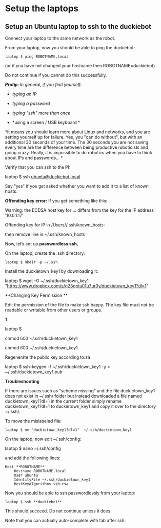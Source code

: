 # Setup the laptops

## Setup an Ubuntu laptop to ssh to the duckiebot

Connect your laptop to the same network as the robot.

From your laptop, now you should be able to ping the duckiebot:

	laptop $ ping ROBOTNAME.local

(or if you have not changed your hostname then ROBOTNAME=duckiebot)

Do not continue if you cannot do this successfully. 

**_Protip_***: In general, if you find yourself:*

* *typing an IP*

* *typing a password*

* *typing "ssh" more than once*

* *using a screen / USB keyboard *

*it means you should learn more about Linux and networks, and you are setting yourself up for failure. Yes, you "can do without", but with an additional 30 seconds of your time. The 30 seconds you are not saving every time are the difference between being productive roboticists and going crazy. Really, it is impossible to do robotics when you have to think about IPs and passwords... *

Verify that you can ssh to the PI:

laptop $ ssh ubuntu@duckiebot.local 

Say "yes" if you get asked whether you want to add it to a list of known hosts.

**Offending key error:** If you get something like this:

Warning: the ECDSA host key for ... differs from the key for the IP address '10.0.1.17'

Offending key for IP in /Users/<user>/.ssh/known_hosts:<line>

then remove line <line> in ~/.ssh/known_hosts

Now, let’s set up **passwordless ssh.**

On the laptop, create the .ssh directory:

	laptop $ mkdir -p ~/.ssh

Install the duckietown_key1 by downloading it:

laptop $ wget -O ~/.ssh/duckietown_key1 "https://www.dropbox.com/s/q23qptu01u7ur3y/duckietown_key1?dl=1"

**Changing Key Permission **

Edit the permission of the file to make ssh happy. The key file must not be readable or writable from other users or groups.

**1**

laptop $ 

chmod 600 ~/.ssh/duckietown_key1

chmod 600 ~/.ssh/duckietown_key1

Regenerate the public key according to:za

laptop $ ssh-keygen -f ~/.ssh/duckietown_key1 -y > ~/.ssh/duckietown_key1.pub

**Troubleshooting**

If there are issues such as "scheme missing" and the file duckietown_key1 does not exist in ~/.ssh/ folder but instead downloaded a file named duckietown_key1?dl=1 in the current folder simply rename duckietown_key1?dl=1 to duckietown_key1 and copy it over to the directory ~/.ssh/. 

To move the mislabeled file:

	laptop $ mv "duckietown_key1?dl=1"  ~/.ssh/duckietown_key1

On the laptop, now edit  ~/.ssh/config:

laptop $ nano ~/.ssh/config

and add the following lines:

	Host **ROBOTNAME**
		Hostname ROBOTNAME.local
		User ubuntu
		IdentityFile ~/.ssh/duckietown_key1
		HostKeyAlgorithms ssh-rsa

Now you should be able to ssh passwordlessly from your laptop:

	laptop $ ssh **duckiebot**

This should succeed. Do not continue unless it does.

Note that you can actually auto-complete with tab after ssh.
